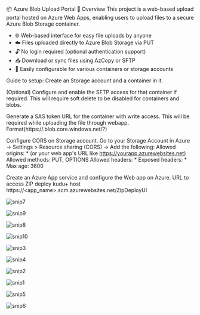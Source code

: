 📦 Azure Blob Upload Portal
🚀 Overview
This project is a web-based upload portal hosted on Azure Web Apps, enabling users to upload files to a secure Azure Blob Storage container.

- 🌐 Web-based interface for easy file uploads by anyone
- ☁️ Files uploaded directly to Azure Blob Storage via PUT
- 🔓 No login required (optional authentication support)
- 📥 Download or sync files using AzCopy or SFTP
- 🔧 Easily configurable for various containers or storage accounts

Guide to setup:
Create an Storage account and a container in it.

(Optional) Configure and enable the SFTP access for that container if required. This will require soft delete to be disabled for containers and blobs.

Generate a SAS token URL for the container with write access. This will be required while uploading the file through webapp.
    Format(https://<account>.blob.core.windows.net/<container>?<SASToken>)

Configure CORS on Storage account.
    Go to your Storage Account in Azure → Settings > Resource sharing (CORS) → Add the following:
    Allowed origins: * (or your web app's URL like https://yourapp.azurewebsites.net)
    Allowed methods: PUT, OPTIONS
    Allowed headers: *
    Exposed headers: *
    Max age: 3600

Create an Azure App service and configure the Web app on Azure.
URL to access ZIP deploy kudu+ host https://<app_name>.scm.azurewebsites.net/ZipDeployUI

![snip7](https://github.com/user-attachments/assets/20883b2c-c8eb-4186-bd9d-9c40adeaee95)

![snip9](https://github.com/user-attachments/assets/cad65d10-3b75-4647-81ff-f30872ec5ed4)

![snip8](https://github.com/user-attachments/assets/31a06f74-6d37-4a9a-864e-d177169a6622)

![snip10](https://github.com/user-attachments/assets/c712f5df-5691-43ec-8107-45ac8f261d5a)

![snip3](https://github.com/user-attachments/assets/a01c9cf6-ad29-492f-8928-2b082788d9a8)

![snip4](https://github.com/user-attachments/assets/f8399186-9b3e-474f-b1c0-9d744e968b91)

![snip2](https://github.com/user-attachments/assets/a71fd397-ae38-4fa5-a565-f76cd9c62aa8)

![snip1](https://github.com/user-attachments/assets/a9ee099f-28d6-4317-b054-98a5f2ae664a)

![snip5](https://github.com/user-attachments/assets/c663945e-9cf6-4271-a9ad-57a64804f7da)

![snip6](https://github.com/user-attachments/assets/542348d2-c781-4b80-b064-de1d900c3ed4)
